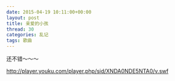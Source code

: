 ```yaml
---
date: 2015-04-19 10:11:00+00:00
layout: post
title: 亲爱的小孩
thread: 30
categories: 乱记
tags: 歌曲
---
```


还不错～～～

http://player.youku.com/player.php/sid/XNDA0NDE5NTA0/v.swf
